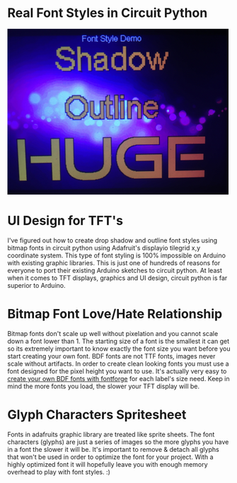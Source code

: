 # Real Font Styles in Circuit Python

![](https://raw.githubusercontent.com/DJDevon3/CircuitPython/main/Font%20Style%20Demo/example_output.png)

# UI Design for TFT's
I've figured out how to create drop shadow and outline font styles using bitmap fonts in circuit python using
Adafruit's displayio tilegrid x,y coordinate system. This type of font styling is 100% impossible on Arduino with existing graphic libraries.
This is just one of hundreds of reasons for everyone to port their existing Arduino sketches to circuit python.
At least when it comes to TFT displays, graphics and UI design, circuit python is far superior to Arduino.

# Bitmap Font Love/Hate Relationship
Bitmap fonts don't scale up well without pixelation and you cannot scale down a font lower than 1. The starting size of a font is the smallest it can get so its extremely
important to know exactly the font size you want before you start creating your own font. BDF fonts are not TTF fonts, images never scale without artifacts.
In order to create clean looking fonts you must use a font designed for the pixel height you want to use. It's actually very easy to [create your own BDF fonts
with fontforge](https://learn.adafruit.com/custom-fonts-for-pyportal-circuitpython-display/overview) for each label's size need. Keep in mind the more fonts you load, the slower your TFT display will be.

# Glyph Characters Spritesheet
Fonts in adafruits graphic library are treated like sprite sheets. 
The font characters (glyphs) are just a series of images so the more glyphs you have in a font the slower it will be.
It's important to remove & detach all glyphs that won't be used in order to optimize the font for your project.
With a highly optimized font it will hopefully leave you with enough memory overhead to play with font styles. :)

